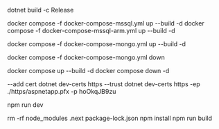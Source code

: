 dotnet build -c Release

docker compose -f docker-compose-mssql.yml up --build -d 
docker compose -f docker-compose-mssql-arm.yml up --build -d

docker compose -f docker-compose-mongo.yml up --build -d

docker compose -f docker-compose-mongo.yml down


docker compose up --build -d 
docker compose down -d

--add cert
dotnet dev-certs https --trust
dotnet dev-certs https -ep ./https/aspnetapp.pfx -p hoOkqJB9zu


npm run dev

rm -rf node_modules .next package-lock.json
npm install
npm run build